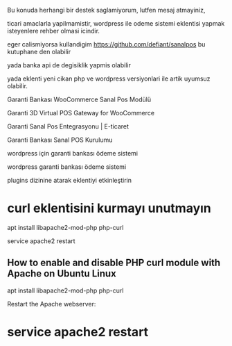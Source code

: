 Bu konuda herhangi bir destek saglamiyorum, lutfen mesaj atmayiniz, 

ticari amaclarla yapilmamistir, wordpress ile odeme sistemi eklentisi yapmak isteyenlere rehber olmasi icindir.

eger calismiyorsa kullandigim https://github.com/defiant/sanalpos bu kutuphane den olabilir

yada banka api de degisiklik yapmis olabilir 

yada eklenti yeni cikan php ve wordpress versiyonlari ile artik uyumsuz olabilir.

Garanti Bankası WooCommerce Sanal Pos Modülü

Garanti 3D Virtual POS Gateway for WooCommerce

Garanti Sanal Pos Entegrasyonu | E-ticaret

Garanti Bankası Sanal POS Kurulumu


wordpress için garanti bankası ödeme sistemi 

wordpress garanti bankası ödeme sistemi 

plugins dizinine atarak eklentiyi etkinleştirin

# curl eklentisini kurmayı unutmayın

apt install libapache2-mod-php php-curl

 service apache2 restart

## How to enable and disable PHP curl module with Apache on Ubuntu Linux

apt install libapache2-mod-php php-curl

Restart the Apache webserver:
# service apache2 restart
